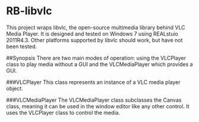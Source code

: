 # RB-libvlc
This project wraps libvlc, the open-source multimedia library behind VLC Media Player. It is designed and tested on 
Windows 7 using REALstuio 2011R4.3. Other platforms supported by libvlc should work, but have not been tested.

##Synopsis
There are two main modes of operation: using the VLCPlayer class to play media without a GUI and the VLCMediaPlayer which provides
a GUI.

###VLCPlayer
This class represents an instance of a VLC media player object.

###VLCMediaPlayer
The VLCMediaPlayer class subclasses the Canvas class, meaning it can be used in the window editor like any other control. It
uses the VLCPlayer class to control the media.
